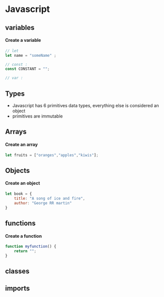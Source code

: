 # Javascript

## variables 
#### Create a variable
```js
// let
let name = "someName" ;

// const : 
const CONSTANT = "";

// var :

```

## Types 
* Javascript has 6 primitives data types, everything else is considered an object
* primitives are immutable

## Arrays
#### Create an array
```js
let fruits = ["oranges","apples","kiwis"];
```
## Objects
#### Create an object 
```js
let book = {
	title: "A song of ice and fire",
	author: "George RR martin"
}
```
## functions
#### Create a function

```js
function myfunction() {
	return ""; 
}	
```


## classes
## imports
